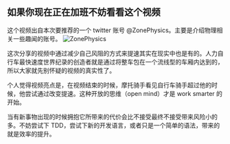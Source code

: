 如果你现在正在加班不妨看看这个视频
----


这个视频出自本次要推荐的一个 twitter 账号 @ZonePhysics。主要是介绍物理相关一些趣闻的账号。
![ZonePhysics](http://cdn2.51ulong.com/18-10-30/84551261.jpg)

这次分享的视频中通过减少自己风阻的方式来提速其实在现实中也是有的。人力自行车最快速度世界纪录的创造者就是通过将整车包在一个流线型的车厢内达到的，所以大家就先别怀疑的视频的真实性了。

个人觉得视频亮点是，在视频结束的时候，摩托骑手看见自行车骑手超过他的时候，他尝试通过改变提速。这种开放的思维（open mind）才是 work smarter 的开始。

当有新事物出现的时候拥抱它所带来的代价会比不接受最终不接受带来风险小的多。不妨尝试下 TDD，尝试下新的开发语言，或者只是一个简单的语法，带来的就是效率的提升。


<!--stackedit_data:
eyJoaXN0b3J5IjpbOTI4OTM4MzQ2LDE5NTcyMzIwNTAsMTQ1MT
M2Mjg3NiwtNjMxMzUxMjYyLC04NTkxNTYyNTgsMTczNjMwMzc0
NCwxODc2NTg5NzQ5LC0xODY3Mjg4NjUxLC0zNDgxMDg1NjUsLT
QxMDk4NzQxLC0xNTMwNjQ4ODAzLDYzNTc0NDA2MSwxNzc1ODcw
NTE1XX0=
-->